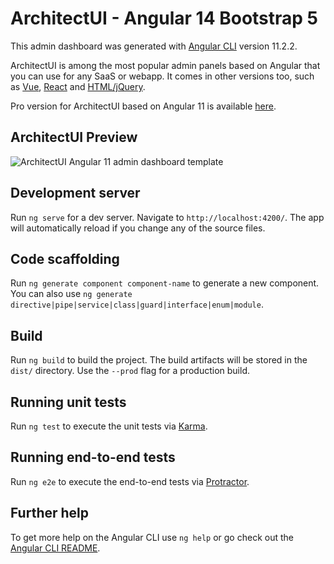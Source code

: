 # ArchitectUI - Angular 14 Bootstrap 5

This admin dashboard was generated with [Angular CLI](https://github.com/angular/angular-cli) version 11.2.2.

ArchitectUI is among the most popular admin panels based on Angular that you can use for any SaaS or webapp. It comes in other versions too, such as [Vue](https://dashboardpack.com/theme-details/architectui-dashboard-vue-pro), [React](https://dashboardpack.com/theme-details/architectui-dashboard-react-pro) and [HTML/jQuery](https://dashboardpack.com/theme-details/architectui-dashboard-html-pro/). 

Pro version for ArchitectUI based on Angular 11 is available [here](https://dashboardpack.com/theme-details/architectui-angular-7-bootstrap-material-design-pro).

## ArchitectUI Preview

![ArchitectUI Angular 11 admin dashboard template](https://colorlib.com/wp/wp-content/uploads/sites/2/indukitchen-frontend.jpg)

## Development server

Run `ng serve` for a dev server. Navigate to `http://localhost:4200/`. The app will automatically reload if you change any of the source files.

## Code scaffolding

Run `ng generate component component-name` to generate a new component. You can also use `ng generate directive|pipe|service|class|guard|interface|enum|module`.

## Build

Run `ng build` to build the project. The build artifacts will be stored in the `dist/` directory. Use the `--prod` flag for a production build.

## Running unit tests

Run `ng test` to execute the unit tests via [Karma](https://karma-runner.github.io).

## Running end-to-end tests

Run `ng e2e` to execute the end-to-end tests via [Protractor](http://www.protractortest.org/).

## Further help

To get more help on the Angular CLI use `ng help` or go check out the [Angular CLI README](https://github.com/angular/angular-cli/blob/master/README.md).
